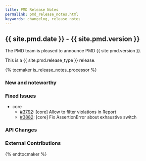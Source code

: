 ```yaml
---
title: PMD Release Notes
permalink: pmd_release_notes.html
keywords: changelog, release notes
---
```


## {{ site.pmd.date }} - {{ site.pmd.version }}

The PMD team is pleased to announce PMD {{ site.pmd.version }}.

This is a {{ site.pmd.release_type }} release.

{% tocmaker is_release_notes_processor %}

### New and noteworthy

### Fixed Issues
* core
  * [#3792](https://github.com/pmd/pmd/issues/3792): \[core] Allow to filter violations in Report
  * [#3882](https://github.com/pmd/pmd/pull/3882): \[core] Fix AssertionError about exhaustive switch

### API Changes

### External Contributions

{% endtocmaker %}

